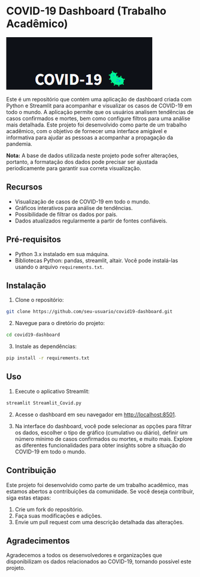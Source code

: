 # COVID-19 Dashboard (Trabalho Acadêmico)

![Dashboard Screenshot](Dashbord.png)

Este é um repositório que contém uma aplicação de dashboard criada com Python e Streamlit para acompanhar e visualizar os casos de COVID-19 em todo o mundo. A aplicação permite que os usuários analisem tendências de casos confirmados e mortes, bem como configure filtros para uma análise mais detalhada. Este projeto foi desenvolvido como parte de um trabalho acadêmico, com o objetivo de fornecer uma interface amigável e informativa para ajudar as pessoas a acompanhar a propagação da pandemia.

**Nota:** A base de dados utilizada neste projeto pode sofrer alterações, portanto, a formatação dos dados pode precisar ser ajustada periodicamente para garantir sua correta visualização.

## Recursos

- Visualização de casos de COVID-19 em todo o mundo.
- Gráficos interativos para análise de tendências.
- Possibilidade de filtrar os dados por país.
- Dados atualizados regularmente a partir de fontes confiáveis.

## Pré-requisitos

- Python 3.x instalado em sua máquina.
- Bibliotecas Python: pandas, streamlit, altair. Você pode instalá-las usando o arquivo `requirements.txt`.

## Instalação

1. Clone o repositório:

```bash
git clone https://github.com/seu-usuario/covid19-dashboard.git
```

2. Navegue para o diretório do projeto:

```bash
cd covid19-dashboard
```

3. Instale as dependências:

```bash
pip install -r requirements.txt
```

## Uso

1. Execute o aplicativo Streamlit:

```bash
streamlit Streamlit_Covid.py
```

2. Acesse o dashboard em seu navegador em [http://localhost:8501](http://localhost:8501).

3. Na interface do dashboard, você pode selecionar as opções para filtrar os dados, escolher o tipo de gráfico (cumulativo ou diário), definir um número mínimo de casos confirmados ou mortes, e muito mais. Explore as diferentes funcionalidades para obter insights sobre a situação do COVID-19 em todo o mundo.

## Contribuição

Este projeto foi desenvolvido como parte de um trabalho acadêmico, mas estamos abertos a contribuições da comunidade. Se você deseja contribuir, siga estas etapas:

1. Crie um fork do repositório.
2. Faça suas modificações e adições.
3. Envie um pull request com uma descrição detalhada das alterações.

## Agradecimentos

Agradecemos a todos os desenvolvedores e organizações que disponibilizam os dados relacionados ao COVID-19, tornando possível este projeto.

